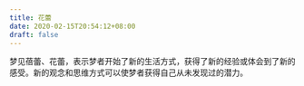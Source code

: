 ```yaml
---
title: 花蕾
date: 2020-02-15T20:54:12+08:00
draft: false
---
```


梦见蓓蕾、花蕾，表示梦者开始了新的生活方式，获得了新的经验或体会到了新的感受。新的观念和思维方式可以使梦者获得自己从未发现过的潜力。
